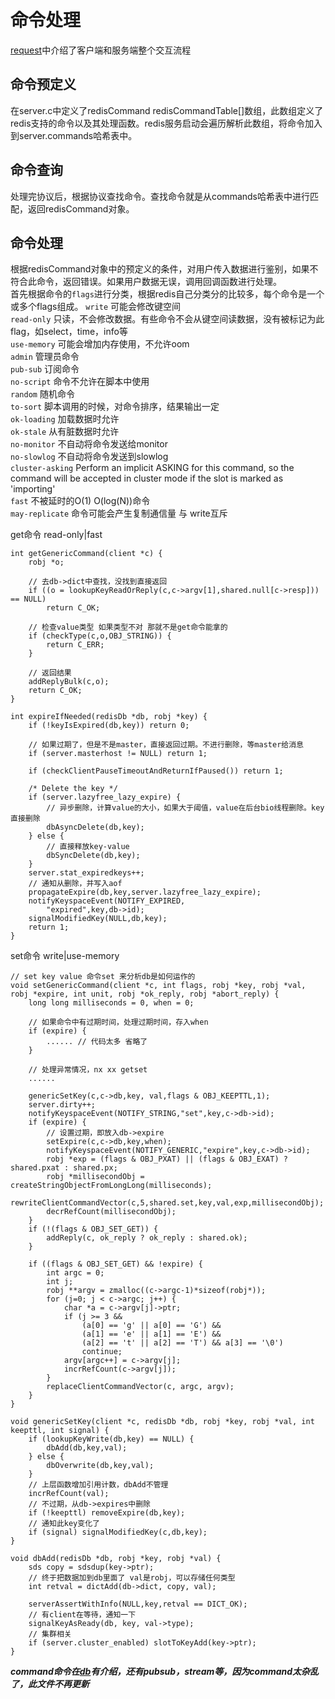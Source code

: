 # 命令处理
[request](../net/request.md)中介绍了客户端和服务端整个交互流程  
## 命令预定义
在server.c中定义了redisCommand redisCommandTable[]数组，此数组定义了redis支持的命令以及其处理函数。redis服务启动会遍历解析此数组，将命令加入到server.commands哈希表中。  
## 命令查询
处理完协议后，根据协议查找命令。查找命令就是从commands哈希表中进行匹配，返回redisCommand对象。  
## 命令处理
根据redisCommand对象中的预定义的条件，对用户传入数据进行鉴别，如果不符合此命令，返回错误。如果用户数据无误，调用回调函数进行处理。  
首先根据命令的`flags`进行分类，根据redis自己分类分的比较多，每个命令是一个或多个flags组成。
`write` 可能会修改键空间  
`read-only` 只读，不会修改数据。有些命令不会从键空间读数据，没有被标记为此flag，如select，time，info等  
`use-memory` 可能会增加内存使用，不允许oom  
`admin` 管理员命令  
`pub-sub` 订阅命令  
`no-script` 命令不允许在脚本中使用  
`random` 随机命令  
`to-sort` 脚本调用的时候，对命令排序，结果输出一定  
`ok-loading` 加载数据时允许  
`ok-stale` 从有脏数据时允许  
`no-monitor` 不自动将命令发送给monitor  
`no-slowlog` 不自动将命令发送到slowlog  
`cluster-asking` Perform an implicit ASKING for this command, so the command will be accepted in cluster mode if the slot is marked as 'importing'  
`fast` 不被延时的O(1) O(log(N))命令  
`may-replicate` 命令可能会产生复制通信量 与 write互斥  

get命令 read-only|fast
```
int getGenericCommand(client *c) {
    robj *o;

    // 去db->dict中查找，没找到直接返回
    if ((o = lookupKeyReadOrReply(c,c->argv[1],shared.null[c->resp])) == NULL)
        return C_OK;

    // 检查value类型 如果类型不对 那就不是get命令能拿的
    if (checkType(c,o,OBJ_STRING)) {
        return C_ERR;
    }

    // 返回结果
    addReplyBulk(c,o);
    return C_OK;
}

int expireIfNeeded(redisDb *db, robj *key) {
    if (!keyIsExpired(db,key)) return 0;

    // 如果过期了，但是不是master，直接返回过期。不进行删除，等master给消息
    if (server.masterhost != NULL) return 1;

    if (checkClientPauseTimeoutAndReturnIfPaused()) return 1;

    /* Delete the key */
    if (server.lazyfree_lazy_expire) {
        // 异步删除，计算value的大小，如果大于阈值，value在后台bio线程删除。key直接删除
        dbAsyncDelete(db,key);
    } else {
        // 直接释放key-value
        dbSyncDelete(db,key);
    }
    server.stat_expiredkeys++;
    // 通知从删除，并写入aof
    propagateExpire(db,key,server.lazyfree_lazy_expire);
    notifyKeyspaceEvent(NOTIFY_EXPIRED,
        "expired",key,db->id);
    signalModifiedKey(NULL,db,key);
    return 1;
}
```
set命令 write|use-memory
```
// set key value 命令set 来分析db是如何运作的
void setGenericCommand(client *c, int flags, robj *key, robj *val, robj *expire, int unit, robj *ok_reply, robj *abort_reply) {
    long long milliseconds = 0, when = 0;

    // 如果命令中有过期时间，处理过期时间，存入when
    if (expire) {
        ...... // 代码太多 省略了
    }

    // 处理异常情况，nx xx getset
    ......

    genericSetKey(c,c->db,key, val,flags & OBJ_KEEPTTL,1);
    server.dirty++;
    notifyKeyspaceEvent(NOTIFY_STRING,"set",key,c->db->id);
    if (expire) {
        // 设置过期，即放入db->expire
        setExpire(c,c->db,key,when);
        notifyKeyspaceEvent(NOTIFY_GENERIC,"expire",key,c->db->id);
        robj *exp = (flags & OBJ_PXAT) || (flags & OBJ_EXAT) ? shared.pxat : shared.px;
        robj *millisecondObj = createStringObjectFromLongLong(milliseconds);
        rewriteClientCommandVector(c,5,shared.set,key,val,exp,millisecondObj);
        decrRefCount(millisecondObj);
    }
    if (!(flags & OBJ_SET_GET)) {
        addReply(c, ok_reply ? ok_reply : shared.ok);
    }

    if ((flags & OBJ_SET_GET) && !expire) {
        int argc = 0;
        int j;
        robj **argv = zmalloc((c->argc-1)*sizeof(robj*));
        for (j=0; j < c->argc; j++) {
            char *a = c->argv[j]->ptr;
            if (j >= 3 &&
                (a[0] == 'g' || a[0] == 'G') &&
                (a[1] == 'e' || a[1] == 'E') &&
                (a[2] == 't' || a[2] == 'T') && a[3] == '\0')
                continue;
            argv[argc++] = c->argv[j];
            incrRefCount(c->argv[j]);
        }
        replaceClientCommandVector(c, argc, argv);
    }
}

void genericSetKey(client *c, redisDb *db, robj *key, robj *val, int keepttl, int signal) {
    if (lookupKeyWrite(db,key) == NULL) {
        dbAdd(db,key,val);
    } else {
        dbOverwrite(db,key,val);
    }
    // 上层函数增加引用计数，dbAdd不管理
    incrRefCount(val);
    // 不过期，从db->expires中删除
    if (!keepttl) removeExpire(db,key);
    // 通知此key变化了
    if (signal) signalModifiedKey(c,db,key);
}

void dbAdd(redisDb *db, robj *key, robj *val) {
    sds copy = sdsdup(key->ptr);
    // 终于把数据加到db里面了 val是robj，可以存储任何类型
    int retval = dictAdd(db->dict, copy, val);

    serverAssertWithInfo(NULL,key,retval == DICT_OK);
    // 有client在等待，通知一下
    signalKeyAsReady(db, key, val->type);
    // 集群相关
    if (server.cluster_enabled) slotToKeyAdd(key->ptr);
}
```
***command命令在[db](../model/redisdb.md)有介绍，还有pubsub，stream等，因为command太杂乱了，此文件不再更新***
